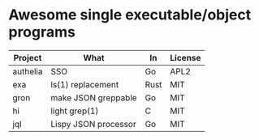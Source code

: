 # Awesome single executable/object programs

Project              | What                  | In    | License
---------------------|-----------------------|-------|---------
authelia             | SSO                   | Go    | APL2
exa                  | ls(1) replacement     | Rust  | MIT
gron                 | make JSON greppable   | Go    | MIT
hi                   | light grep(1)         | C     | MIT
jql                  | Lispy JSON processor  | Go    | MIT 
